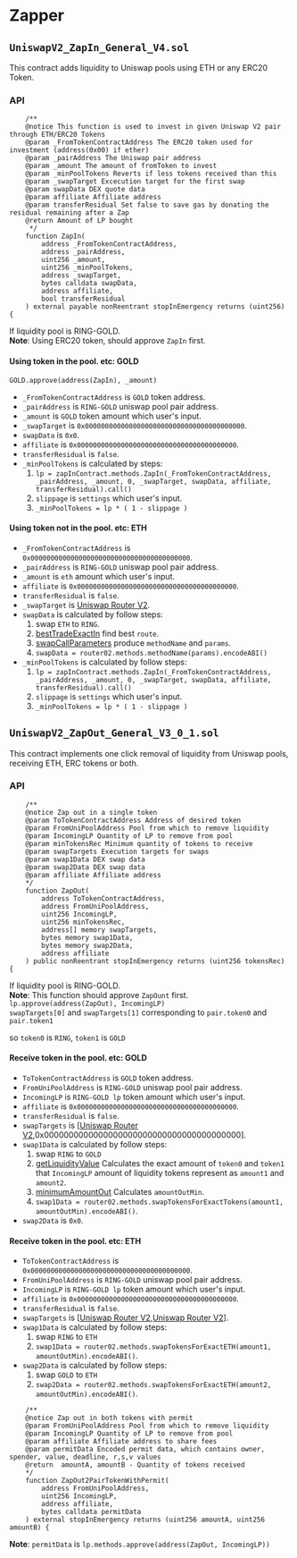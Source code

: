 # Zapper

## `UniswapV2_ZapIn_General_V4.sol`
This contract adds liquidity to Uniswap pools using ETH or any ERC20 Token.

### API
```solidity
    /**
    @notice This function is used to invest in given Uniswap V2 pair through ETH/ERC20 Tokens
    @param _FromTokenContractAddress The ERC20 token used for investment (address(0x00) if ether)
    @param _pairAddress The Uniswap pair address
    @param _amount The amount of fromToken to invest
    @param _minPoolTokens Reverts if less tokens received than this
    @param _swapTarget Excecution target for the first swap
    @param swapData DEX quote data
    @param affiliate Affiliate address
    @param transferResidual Set false to save gas by donating the residual remaining after a Zap
    @return Amount of LP bought
     */
    function ZapIn(
        address _FromTokenContractAddress,
        address _pairAddress,
        uint256 _amount,
        uint256 _minPoolTokens,
        address _swapTarget,
        bytes calldata swapData,
        address affiliate,
        bool transferResidual
    ) external payable nonReentrant stopInEmergency returns (uint256) {
```
If liquidity pool is RING-GOLD.  
**Note**: Using ERC20 token, should approve `ZapIn` first.

#### Using token in the pool. etc: GOLD
`GOLD.approve(address(ZapIn), _amount)`
* `_FromTokenContractAddress` is `GOLD` token address.  
* `_pairAddress` is `RING-GOLD` uniswap pool pair address.
* `_amount` is `GOLD` token amount which user's input.
* `_swapTarget` is `0x0000000000000000000000000000000000000000`.
* `swapData` is `0x0`.
* `affiliate` is `0x0000000000000000000000000000000000000000`.
* `transferResidual` is `false`.
* `_minPoolTokens` is calculated by steps:
	1. `lp = zapInContract.methods.ZapIn(_FromTokenContractAddress, _pairAddress, _amount, 0, _swapTarget, swapData, affiliate, transferResidual).call()`
	2. `slippage` is `settings` which user's input.
	3. `_minPoolTokens = lp * ( 1 - slippage )`

#### Using token not in the pool. etc: ETH
* `_FromTokenContractAddress` is `0x0000000000000000000000000000000000000000`.  
* `_pairAddress` is `RING-GOLD` uniswap pool pair address.
* `_amount` is `eth` amount which user's input.
* `affiliate` is `0x0000000000000000000000000000000000000000`.
* `transferResidual` is `false`.
* `_swapTarget` is [Uniswap Router V2](https://uniswap.org/docs/v2/smart-contracts/router02/).
* `swapData` is calculated by follow steps:
  	1. swap `ETH` to `RING`.
  	2. [bestTradeExactIn](https://github.com/Uniswap/uniswap-v2-sdk/blob/91d9b42b9896c977265b840dbde069c963b56630/src/entities/trade.ts#L257) find best `route`.
	3. [swapCallParameters](https://github.com/Uniswap/uniswap-v2-sdk/blob/91d9b42b9896c977265b840dbde069c963b56630/src/router.ts#L75) produce `methodName` and `params`.
	4. `swapData = router02.methods.methodName(params).encodeABI()`
* `_minPoolTokens` is calculated by follow steps:
	1. `lp = zapInContract.methods.ZapIn(_FromTokenContractAddress, _pairAddress, _amount, 0, _swapTarget, swapData, affiliate, transferResidual).call()`
	2. `slippage` is `settings` which user's input.
	3. `_minPoolTokens = lp * ( 1 - slippage )`

## `UniswapV2_ZapOut_General_V3_0_1.sol`
This contract implements one click removal of liquidity from Uniswap pools, receiving ETH, ERC tokens or both.

### API
```solidity
    /**
    @notice Zap out in a single token
    @param ToTokenContractAddress Address of desired token
    @param FromUniPoolAddress Pool from which to remove liquidity
    @param IncomingLP Quantity of LP to remove from pool
    @param minTokensRec Minimum quantity of tokens to receive
    @param swapTargets Execution targets for swaps
    @param swap1Data DEX swap data
    @param swap2Data DEX swap data
    @param affiliate Affiliate address
    */
    function ZapOut(
        address ToTokenContractAddress,
        address FromUniPoolAddress,
        uint256 IncomingLP,
        uint256 minTokensRec,
        address[] memory swapTargets,
        bytes memory swap1Data,
        bytes memory swap2Data,
        address affiliate
    ) public nonReentrant stopInEmergency returns (uint256 tokensRec) {

```

If liquidity pool is RING-GOLD.  
**Note**: This function should approve `ZapOunt` first.  
`lp.approve(address(ZapOut), IncomingLP)`  
`swapTargets[0]` and `swapTargets[1]` corresponding to `pair.token0` and `pair.token1`  

so `token0` is `RING`, `token1` is `GOLD`
#### Receive token in the pool. etc: GOLD
* `ToTokenContractAddress` is `GOLD` token address.  
* `FromUniPoolAddress` is `RING-GOLD` uniswap pool pair address.
* `IncomingLP` is `RING-GOLD lp` token amount which user's input.
* `affiliate` is `0x0000000000000000000000000000000000000000`.
* `transferResidual` is `false`.
* `swapTargets` is [[Uniswap Router V2](https://uniswap.org/docs/v2/smart-contracts/router02/),0x0000000000000000000000000000000000000000].
* `swap1Data` is calculated by follow steps:
  	1. swap `RING` to `GOLD`
  	2. [getLiquidityValue](https://github.com/Uniswap/uniswap-v2-sdk/blob/91d9b42b9896c977265b840dbde069c963b56630/src/entities/pair.ts#L177) Calculates the exact amount of `token0` and `token1` that `IncomingLP` amount of liquidity tokens represent as `amount1` and `amount2`.
	3. [minimumAmountOut](https://github.com/Uniswap/uniswap-v2-sdk/blob/91d9b42b9896c977265b840dbde069c963b56630/src/entities/trade.ts#L212) Calculates `amountOutMin`.
	4. `swap1Data = router02.methods.swapTokensForExactTokens(amount1, amountOutMin).encodeABI()`.
* `swap2Data` is `0x0`.

#### Receive token in the pool. etc: ETH
* `ToTokenContractAddress` is `0x0000000000000000000000000000000000000000`.  
* `FromUniPoolAddress` is `RING-GOLD` uniswap pool pair address.
* `IncomingLP` is `RING-GOLD lp` token amount which user's input.
* `affiliate` is `0x0000000000000000000000000000000000000000`.
* `transferResidual` is `false`.
* `swapTargets` is [[Uniswap Router V2](https://uniswap.org/docs/v2/smart-contracts/router02/),[Uniswap Router V2](https://uniswap.org/docs/v2/smart-contracts/router02/)].
* `swap1Data` is calculated by follow steps:
  	1. swap `RING` to `ETH`
	2. `swap1Data = router02.methods.swapTokensForExactETH(amount1, amountOutMin).encodeABI()`.
* `swap2Data` is calculated by follow steps:
  	1. swap `GOLD` to `ETH`
	2. `swap2Data = router02.methods.swapTokensForExactETH(amount2, amountOutMin).encodeABI()`.

```solidity
    /**
    @notice Zap out in both tokens with permit
    @param FromUniPoolAddress Pool from which to remove liquidity
    @param IncomingLP Quantity of LP to remove from pool
    @param affiliate Affiliate address to share fees
    @param permitData Encoded permit data, which contains owner, spender, value, deadline, r,s,v values 
    @return  amountA, amountB - Quantity of tokens received 
    */
    function ZapOut2PairTokenWithPermit(
        address FromUniPoolAddress,
        uint256 IncomingLP,
        address affiliate,
        bytes calldata permitData
    ) external stopInEmergency returns (uint256 amountA, uint256 amountB) {
```
**Note**: `permitData` is `lp.methods.approve(address(ZapOut, IncomingLP))` 

